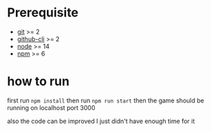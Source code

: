 # Prerequisite

- [git][git] >= 2
- [github-cli][github-cli] >= 2
- [node][nodejs] >= 14
- [npm][npm] >= 6

# how to run

first run `npm install` then run `npm run start` then the game should be running on localhost port 3000

also the code can be improved I just didn't have enough time for it


[git]: https://git-scm.com/
[github-cli]: https://cli.github.com/
[nodejs]: https://nodejs.org/en/
[npm]: https://www.npmjs.com/
